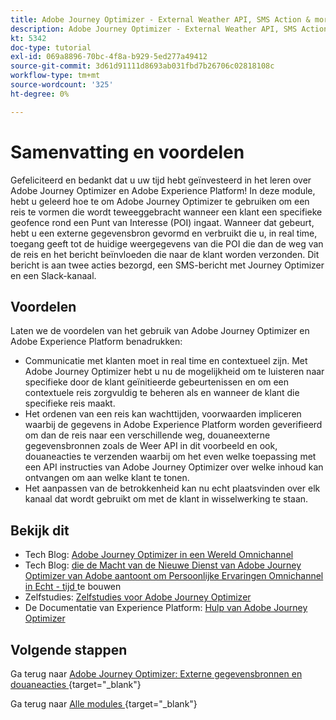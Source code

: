```yaml
---
title: Adobe Journey Optimizer - External Weather API, SMS Action & more - Summary
description: Adobe Journey Optimizer - External Weather API, SMS Action & more - Summary
kt: 5342
doc-type: tutorial
exl-id: 069a8896-70bc-4f8a-b929-5ed277a49412
source-git-commit: 3d61d91111d8693ab031fbd7b26706c02818108c
workflow-type: tm+mt
source-wordcount: '325'
ht-degree: 0%

---
```


# Samenvatting en voordelen

Gefeliciteerd en bedankt dat u uw tijd hebt geïnvesteerd in het leren over Adobe Journey Optimizer en Adobe Experience Platform!
In deze module, hebt u geleerd hoe te om Adobe Journey Optimizer te gebruiken om een reis te vormen die wordt teweeggebracht wanneer een klant een specifieke geofence rond een Punt van Interesse (POI) ingaat. Wanneer dat gebeurt, hebt u een externe gegevensbron gevormd en verbruikt die u, in real time, toegang geeft tot de huidige weergegevens van die POI die dan de weg van de reis en het bericht beïnvloeden die naar de klant worden verzonden. Dit bericht is aan twee acties bezorgd, een SMS-bericht met Journey Optimizer en een Slack-kanaal.

## Voordelen

Laten we de voordelen van het gebruik van Adobe Journey Optimizer en Adobe Experience Platform benadrukken:

- Communicatie met klanten moet in real time en contextueel zijn. Met Adobe Journey Optimizer hebt u nu de mogelijkheid om te luisteren naar specifieke door de klant geïnitieerde gebeurtenissen en om een contextuele reis zorgvuldig te beheren als en wanneer de klant die specifieke reis maakt.
- Het ordenen van een reis kan wachttijden, voorwaarden impliceren waarbij de gegevens in Adobe Experience Platform worden geverifieerd om dan de reis naar een verschillende weg, douaneexterne gegevensbronnen zoals de Weer API in dit voorbeeld en ook, douaneacties te verzenden waarbij om het even welke toepassing met een API instructies van Adobe Journey Optimizer over welke inhoud kan ontvangen om aan welke klant te tonen.
- Het aanpassen van de betrokkenheid kan nu echt plaatsvinden over elk kanaal dat wordt gebruikt om met de klant in wisselwerking te staan.

## Bekijk dit

- Tech Blog: [ Adobe Journey Optimizer in een Wereld Omnichannel ](https://medium.com/adobetech/journey-orchestration-in-an-omnichannel-world-3a2d32d556d9)
- Tech Blog: [ die de Macht van de Nieuwe Dienst van Adobe Journey Optimizer van Adobe aantoont om Persoonlijke Ervaringen Omnichannel in Echt - tijd ](https://medium.com/adobetech/demonstrating-the-power-of-adobes-new-journey-orchestration-service-to-build-personalized-aa60d88cd34) te bouwen
- Zelfstudies: [ Zelfstudies voor Adobe Journey Optimizer ](https://experienceleague.adobe.com/docs/journey-orchestration-learn/tutorials/understanding-journey-orchestration.html?lang=html?lang=nl)
- De Documentatie van Experience Platform: [ Hulp van Adobe Journey Optimizer ](https://experienceleague.adobe.com/docs/journeys/using/journey-orchestration-home.html)

## Volgende stappen

Ga terug naar [ Adobe Journey Optimizer: Externe gegevensbronnen en douaneacties ](journey-orchestration-external-weather-api-sms.md){target="_blank"}

Ga terug naar [ Alle modules ](./../../../../overview.md){target="_blank"}
